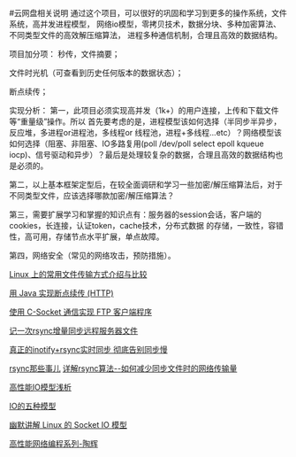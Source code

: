 #云网盘相关说明
通过这个项目，可以很好的巩固和学习到更多的操作系统，文件系统，高并发进程模型，
网络io模型，零拷贝技术，数据分块、多种加密算法、不同类型文件的高效解压缩算法，
进程多种通信机制，合理且高效的数据结构。

项目加分项：
秒传，文件摘要；

文件时光机（可查看到历史任何版本的数据状态）；

断点续传；

实现分析：
第一，此项目必须实现高并发（1k+）的用户连接，上传和下载文件等“重量级”操作。所以
首先要考虑的是，进程模型该如何选择（半同步半异步，反应堆，多进程or进程池，多线程or
线程池，进程+多线程...etc）？网络模型该如何选择（阻塞、非阻塞、IO多路复用(poll /dev/poll select epoll kqueue iocp)、信号驱动和异步）？最后是处理较复杂的数据，合理且高效的数据结构也是必须的。

第二，以上基本框架定型后，在较全面调研和学习一些加密/解压缩算法后，对于不同类型文件，应该选择哪款加密/解压缩算法？

第三，需要扩展学习和掌握的知识点有：服务器的session会话，客户端的cookies，长连接，认证token，cache技术，分布式数据
的存储，一致性，容错性，高可用，存储节点水平扩展，单点故障。

第四，网络安全（常见的网络攻击，预防措施）。


[Linux
上的常用文件传输方式介绍与比较](http://www.ibm.com/developerworks/cn/linux/l-cn-filetransfer/)

[用 Java 实现断点续传
(HTTP)](https://www.ibm.com/developerworks/cn/java/joy-down/)

[使用 C-Socket 通信实现 FTP
客户端程序](https://www.ibm.com/developerworks/cn/linux/l-cn-socketftp/)

[记一次rsync增量同步远程服务器文件](http://www.tuicool.com/articles/UZVj2eA)

[真正的inotify+rsync实时同步
彻底告别同步慢](http://www.ttlsa.com/web/let-infotify-rsync-fast/)

[rsync那些事儿](http://www.jianshu.com/p/87b9ceee7a1a)
[详解rsync算法--如何减少同步文件时的网络传输量](http://blog.csdn.net/russell_tao/article/details/7240661)

[高性能IO模型浅析](http://www.cnblogs.com/fanzhidongyzby/p/4098546.html)

[IO的五种模型](http://blog.csdn.net/sszgg2006/article/details/38664789)

[幽默讲解 Linux 的 Socket IO
模型](http://blog.chinaunix.net/uid-26000296-id-4100620.html)

[高性能网络编程系列-陶辉](http://taohui.pub/category/high_conc/)

